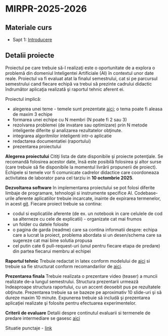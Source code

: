 # MIRPR-2025-2026

## Materiale curs
- Sapt 1: [Introducere](Lectures/00_intro.pdf)

## Detalii proiecte

Proiectul pe care trebuie să-l realizaţi este o oportunitate de a explora o problemă din domeniul Inteligentei Artificiale (AI) în contextul unor date reale. Proiectul va fi evaluat atat la finalul semestrului, cat si pe parcursul semestrului cand fiecare echipă va trebui să prezinte cadrului didactic îndrumător aplicaţia realizată şi raportul tehnic aferent ei.

Proiectul implică:
- alegerea unei teme - temele sunt prezentate [aici](Projects/projects.md); o tema poate fi aleasa de maxim 3 echipe
- formarea unei echipe cu N membri (N poate fi 2 sau 3)
- rezolvarea problemei (de invatare sau optimizare) prin N metode inteligente diferite şi analizarea rezultatelor obţinute.
- integrarea algoritmilor inteligenti intr-o aplicatie
- redactarea documentatiei (raportului)
- prezentarea proiectului

**Alegerea proiectului**
Citiţi lista de date disponibile şi proiecte potenţiale. Se recomandă folosirea acestor date, însă este posibilă folosirea şi altor surse (care trebuie să fie disponibile la momentul livrării propunerii de proiect). 
Echipele si temele vor fi comunicate cadrelor didactice care coordoneaza activitatea de laborator pana cel tarziu in **10 octombrie  2025**.
   

**Dezvoltarea software**
In implementarea proiectului se pot folosi diferite limbaje de programare, tehnologii si instrumente specifice AI. Codebase-urile aferente aplicatiilor trebuie incarcate, inainte de expirarea termenelor, in acest [git](https://classroom.github.com/a/3gQDHdrq). Fiecare proiect trebuie sa contina:
  - codul si explicatiile aferente (de ex. un notebook in care celulele de cod sa alterneze cu cele de explicatii) - organizate cat mai frumos 
  - un folder cu datele folosite 
  - o pagina de garda (readme) care sa contina informatii despre: echipa care a lucrat la proiect, problema abordata si un desen/schema care sa sugereze cat mai bine solutia propusa
  - cel putin cate 6 pull-request-uri (unul pentru fiecare etapa de predare) din partea fiecarui membru al echipei

**Raportul tehnic**
Trebuie redactat in latex conform modelului de [aici](Report/texModel/model.tex) si trebuie sa fie structurat conform recomandarilor de [aici](Report/readme.md). 


**Prezentarea finala**
Trebuie realizata o prezentare video (teaser) a muncii realizate de-a lungul semestrului. Structura prezentarii urmează îndeaproape structura raportului, cu un accent deosebit pus pe rezultatele obţinute. Prezentarea trebuie sa se bazeze pe aproximativ 10 slide-uri şi să dureze maxim 10 minute. Expunerea trebuie să includă şi prezentarea aplicaţiei realizate şi folosite pentru efectuarea experimentelor.

**Criterii de evaluare**
Detalii despre continutul evaluarii si termenele de predare intermediare se gasesc [aici](Eval/readme.md)

Situatie punctaje - [link]()
